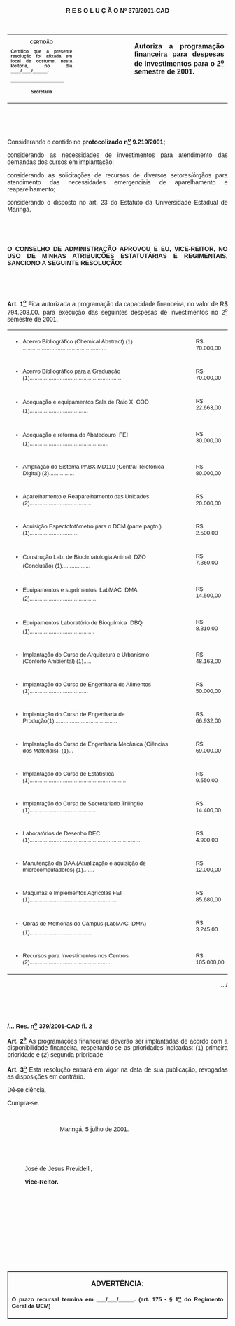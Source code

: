 <BODY>

<B><FONT FACE="Arial"><P ALIGN="CENTER"></P>
<P ALIGN="CENTER">R E S O L U &Ccedil; &Atilde; O  Nº  379/2001-CAD</P>
</B></FONT><FONT FACE="Arial" SIZE=2><P ALIGN="JUSTIFY"></P>
</FONT><FONT SIZE=2><P>&nbsp;</P></FONT>
<TABLE CELLSPACING=0 BORDER=0 CELLPADDING=7 WIDTH=604>
<TR><TD WIDTH="31%" VALIGN="TOP">
<B><FONT FACE="Arial" SIZE=1><P ALIGN="CENTER">CERTID&Atilde;O</P>
<P ALIGN="JUSTIFY">   Certifico que a presente resolu&ccedil;&atilde;o foi afixada em local de costume, nesta Reitoria, no dia ____/____/______.</P>
<P ALIGN="JUSTIFY"></P>
<P ALIGN="JUSTIFY">______________________</P>
<P ALIGN="CENTER">Secret&aacute;ria</B></FONT></TD>
<TD WIDTH="25%" VALIGN="TOP">&nbsp;</TD>
<TD WIDTH="44%" VALIGN="TOP">
<B><FONT FACE="Arial"><P ALIGN="JUSTIFY">Autoriza a programa&ccedil;&atilde;o financeira para despesas de investimentos para o 2<U><SUP>o</U></SUP> semestre de 2001.</B></FONT></TD>
</TR>
</TABLE>


<FONT FACE="Arial"><P ALIGN="JUSTIFY">&nbsp;</P>
<P ALIGN="JUSTIFY">&nbsp;</P>
<P>&#9;Considerando o contido no <B>protocolizado n<U><SUP>o</U></SUP> 9.219/2001;</P>
<P ALIGN="JUSTIFY">&#9;</B>considerando as necessidades de investimentos para atendimento das demandas dos cursos em implanta&ccedil;&atilde;o;</P>
<P ALIGN="JUSTIFY">&#9;considerando as solicita&ccedil;&otilde;es de recursos de diversos setores/&oacute;rg&atilde;os para atendimento das necessidades emergenciais de aparelhamento e reaparelhamento;</P>
<P ALIGN="JUSTIFY">&#9;considerando o disposto no art. 23 do Estatuto da Universidade Estadual de Maring&aacute;,</P>
<P ALIGN="JUSTIFY"></P>
<P ALIGN="JUSTIFY">&nbsp;</P>
<P ALIGN="JUSTIFY">&nbsp;</P>
<P ALIGN="JUSTIFY">&#9;<B>O CONSELHO DE ADMINISTRA&Ccedil;&Atilde;O APROVOU E EU, VICE-REITOR, NO USO DE MINHAS ATRIBUI&Ccedil;&Otilde;ES ESTATUT&Aacute;RIAS E REGIMENTAIS, SANCIONO A SEGUINTE RESOLU&Ccedil;&Atilde;O:</P>
<P ALIGN="JUSTIFY"></P>
<P ALIGN="JUSTIFY">&nbsp;</P>
<P ALIGN="JUSTIFY">&nbsp;</P>
</B><P ALIGN="JUSTIFY">&#9;<B>Art. 1<U><SUP>o</U></SUP> </B>Fica autorizada a programa&ccedil;&atilde;o da capacidade financeira, no valor de R$ 794.203,00, para execu&ccedil;&atilde;o das seguintes despesas de investimentos no 2<U><SUP>o</U></SUP> semestre de 2001.</P></FONT>
<P ALIGN="RIGHT"><TABLE CELLSPACING=0 BORDER=0 CELLPADDING=2 WIDTH=587>
<TR><TD WIDTH="84%" VALIGN="TOP" HEIGHT=14>

<UL>
<FONT FACE="Arial" SIZE=2><LI>Acervo Bibliogr&aacute;fico (Chemical Abstract) (1) .....................................................</UL>
</FONT></TD>
<TD WIDTH="16%" VALIGN="TOP" HEIGHT=14><DIR>

<FONT FACE="Arial" SIZE=2><P>R$   70.000,00</DIR>
</FONT></TD>
</TR>
<TR><TD WIDTH="84%" VALIGN="TOP" HEIGHT=14>

<UL>
<FONT FACE="Arial" SIZE=2><LI>Acervo Bibliogr&aacute;fico para a Gradua&ccedil;&atilde;o (1)..........................................................</UL>
</FONT></TD>
<TD WIDTH="16%" VALIGN="TOP" HEIGHT=14><DIR>

<FONT FACE="Arial" SIZE=2><P>R$   70.000,00</DIR>
</FONT></TD>
</TR>
<TR><TD WIDTH="84%" VALIGN="TOP" HEIGHT=14>

<UL>
<FONT FACE="Arial" SIZE=2><LI>Adequa&ccedil;&atilde;o e equipamentos Sala de Raio X  COD (1).....................................</UL>
</FONT></TD>
<TD WIDTH="16%" VALIGN="TOP" HEIGHT=14><DIR>

<FONT FACE="Arial" SIZE=2><P>R$   22.663,00</DIR>
</FONT></TD>
</TR>
<TR><TD WIDTH="84%" VALIGN="TOP" HEIGHT=14>

<UL>
<FONT FACE="Arial" SIZE=2><LI>Adequa&ccedil;&atilde;o e reforma do Abatedouro  FEI (1)..................................................</UL>
</FONT></TD>
<TD WIDTH="16%" VALIGN="TOP" HEIGHT=14><DIR>

<FONT FACE="Arial" SIZE=2><P>R$   30.000,00</DIR>
</FONT></TD>
</TR>
<TR><TD WIDTH="84%" VALIGN="TOP" HEIGHT=14>

<UL>
<FONT FACE="Arial" SIZE=2><LI>Amplia&ccedil;&atilde;o do Sistema PABX MD110 (Central Telef&ocirc;nica Digital) (2)................</UL>
</FONT></TD>
<TD WIDTH="16%" VALIGN="TOP" HEIGHT=14><DIR>

<FONT FACE="Arial" SIZE=2><P>R$   80.000,00</DIR>
</FONT></TD>
</TR>
<TR><TD WIDTH="84%" VALIGN="TOP" HEIGHT=14>

<UL>
<FONT FACE="Arial" SIZE=2><LI>Aparelhamento e Reaparelhamento das Unidades (2).......................................</UL>
</FONT></TD>
<TD WIDTH="16%" VALIGN="TOP" HEIGHT=14><DIR>

<FONT FACE="Arial" SIZE=2><P>R$   20.000,00</DIR>
</FONT></TD>
</TR>
<TR><TD WIDTH="84%" VALIGN="TOP" HEIGHT=14>

<UL>
<FONT FACE="Arial" SIZE=2><LI>Aquisi&ccedil;&atilde;o Espectofot&ocirc;metro para o DCM (parte pagto.) (1)...............................</UL>
</FONT></TD>
<TD WIDTH="16%" VALIGN="TOP" HEIGHT=14><DIR>

<FONT FACE="Arial" SIZE=2><P>R$     2.500,00</DIR>
</FONT></TD>
</TR>
<TR><TD WIDTH="84%" VALIGN="TOP" HEIGHT=14>

<UL>
<FONT FACE="Arial" SIZE=2><LI>Constru&ccedil;&atilde;o Lab. de Bioclimatologia Animal  DZO (Conclus&atilde;o) (1)..................</UL>
</FONT></TD>
<TD WIDTH="16%" VALIGN="TOP" HEIGHT=14><DIR>

<FONT FACE="Arial" SIZE=2><P>R$     7.360,00</DIR>
</FONT></TD>
</TR>
<TR><TD WIDTH="84%" VALIGN="TOP" HEIGHT=14>

<UL>
<FONT FACE="Arial" SIZE=2><LI>Equipamentos e suprimentos  LabMAC  DMA (2)..........................................</UL>
</FONT></TD>
<TD WIDTH="16%" VALIGN="TOP" HEIGHT=14><DIR>

<FONT FACE="Arial" SIZE=2><P>R$   14.500,00</DIR>
</FONT></TD>
</TR>
<TR><TD WIDTH="84%" VALIGN="TOP" HEIGHT=14>

<UL>
<FONT FACE="Arial" SIZE=2><LI>Equipamentos Laborat&oacute;rio de Bioqu&iacute;mica  DBQ (1).........................................</UL>
</FONT></TD>
<TD WIDTH="16%" VALIGN="TOP" HEIGHT=14><DIR>

<FONT FACE="Arial" SIZE=2><P>R$     8.310,00</DIR>
</FONT></TD>
</TR>
<TR><TD WIDTH="84%" VALIGN="TOP" HEIGHT=14>

<UL>
<FONT FACE="Arial" SIZE=2><LI>Implanta&ccedil;&atilde;o do Curso de Arquitetura e Urbanismo (Conforto Ambiental) (1).....</UL>
</FONT></TD>
<TD WIDTH="16%" VALIGN="TOP" HEIGHT=14><DIR>

<FONT FACE="Arial" SIZE=2><P>R$   48.163,00 </DIR>
</FONT></TD>
</TR>
<TR><TD WIDTH="84%" VALIGN="TOP" HEIGHT=14>

<UL>
<FONT FACE="Arial" SIZE=2><LI>Implanta&ccedil;&atilde;o do Curso de Engenharia de Alimentos (1).....................................</UL>
</FONT></TD>
<TD WIDTH="16%" VALIGN="TOP" HEIGHT=14><DIR>

<FONT FACE="Arial" SIZE=2><P>R$   50.000,00 </DIR>
</FONT></TD>
</TR>
<TR><TD WIDTH="84%" VALIGN="TOP" HEIGHT=14>

<UL>
<FONT FACE="Arial" SIZE=2><LI>Implanta&ccedil;&atilde;o do Curso de Engenharia de Produ&ccedil;&atilde;o(1)........................................</UL>
</FONT></TD>
<TD WIDTH="16%" VALIGN="TOP" HEIGHT=14><DIR>

<FONT FACE="Arial" SIZE=2><P>R$   66.932,00 </DIR>
</FONT></TD>
</TR>
<TR><TD WIDTH="84%" VALIGN="TOP" HEIGHT=14>

<UL>
<FONT FACE="Arial" SIZE=2><LI>Implanta&ccedil;&atilde;o do Curso de Engenharia Mec&acirc;nica (Ci&ecirc;ncias dos Materiais). (1)...</UL>
</FONT></TD>
<TD WIDTH="16%" VALIGN="TOP" HEIGHT=14><DIR>

<FONT FACE="Arial" SIZE=2><P>R$   69.000,00 </DIR>
</FONT></TD>
</TR>
<TR><TD WIDTH="84%" VALIGN="TOP" HEIGHT=14>

<UL>
<FONT FACE="Arial" SIZE=2><LI>Implanta&ccedil;&atilde;o do Curso de Estat&iacute;stica (1).............................................................</UL>
</FONT></TD>
<TD WIDTH="16%" VALIGN="TOP" HEIGHT=14><DIR>

<FONT FACE="Arial" SIZE=2><P>R$    9.550,00</DIR>
</FONT></TD>
</TR>
<TR><TD WIDTH="84%" VALIGN="TOP" HEIGHT=14>

<UL>
<FONT FACE="Arial" SIZE=2><LI>Implanta&ccedil;&atilde;o do Curso de Secretariado Triling&uuml;e (1)..........................................</UL>
</FONT></TD>
<TD WIDTH="16%" VALIGN="TOP" HEIGHT=14><DIR>

<FONT FACE="Arial" SIZE=2><P>R$  14.400,00 </DIR>
</FONT></TD>
</TR>
<TR><TD WIDTH="84%" VALIGN="TOP" HEIGHT=14>

<UL>
<FONT FACE="Arial" SIZE=2><LI>Laborat&oacute;rios de Desenho DEC (1)......................................................................</UL>
</FONT></TD>
<TD WIDTH="16%" VALIGN="TOP" HEIGHT=14><DIR>

<FONT FACE="Arial" SIZE=2><P>R$     4.900,00</DIR>
</FONT></TD>
</TR>
<TR><TD WIDTH="84%" VALIGN="TOP" HEIGHT=14>

<UL>
<FONT FACE="Arial" SIZE=2><LI>Manuten&ccedil;&atilde;o da DAA (Atualiza&ccedil;&atilde;o e aquisi&ccedil;&atilde;o de microcomputadores) (1).......</UL>
</FONT></TD>
<TD WIDTH="16%" VALIGN="TOP" HEIGHT=14><DIR>

<FONT FACE="Arial" SIZE=2><P>R$   12.000,00</DIR>
</FONT></TD>
</TR>
<TR><TD WIDTH="84%" VALIGN="TOP" HEIGHT=14>

<UL>
<FONT FACE="Arial" SIZE=2><LI>M&aacute;quinas e Implementos Agr&iacute;colas FEI (1)........................................................</UL>
</FONT></TD>
<TD WIDTH="16%" VALIGN="TOP" HEIGHT=14><DIR>

<FONT FACE="Arial" SIZE=2><P>R$   85.680,00</DIR>
</FONT></TD>
</TR>
<TR><TD WIDTH="84%" VALIGN="TOP" HEIGHT=14>

<UL>
<FONT FACE="Arial" SIZE=2><LI>Obras de Melhorias do Campus (LabMAC  DMA) (1).......................................</UL>
</FONT></TD>
<TD WIDTH="16%" VALIGN="TOP" HEIGHT=14><DIR>

<FONT FACE="Arial" SIZE=2><P>R$     3.245,00</DIR>
</FONT></TD>
</TR>
<TR><TD WIDTH="84%" VALIGN="TOP" HEIGHT=14>

<UL>
<FONT FACE="Arial" SIZE=2><LI>Recursos para Investimentos nos Centros (2)....................................................</UL>
</FONT></TD>
<TD WIDTH="16%" VALIGN="TOP" HEIGHT=14><DIR>

<FONT FACE="Arial" SIZE=2><P>R$ 105.000,00</DIR>
</FONT></TD>
</TR>
</TABLE>
</P>

<FONT FACE="Arial"><P ALIGN="JUSTIFY"></P>
<B><P ALIGN="RIGHT">.../</P>
</B><P ALIGN="JUSTIFY"></P>
<P ALIGN="JUSTIFY">&nbsp;</P>
<P ALIGN="JUSTIFY">&nbsp;</P>
<B><P ALIGN="JUSTIFY">/... Res. n<U><SUP>o</U></SUP> 379/2001-CAD&#9;&#9;&#9;&#9;&#9;&#9;&#9;&#9;&#9;  fl. 2</P>
</B><P ALIGN="JUSTIFY"></P>
<P ALIGN="JUSTIFY">&#9;<B>Art. 2<U><SUP>o</U></SUP> </B>As programa&ccedil;&otilde;es financeiras dever&atilde;o ser implantadas de acordo com a disponibilidade financeira, respeitando-se as prioridades indicadas: (1) primeira prioridade e (2) segunda prioridade.</P>
<P ALIGN="JUSTIFY">&#9;<B>Art. 3<U><SUP>o</U></SUP> </B>Esta resolu&ccedil;&atilde;o entrar&aacute; em vigor na data de sua publica&ccedil;&atilde;o, revogadas as disposi&ccedil;&otilde;es em contr&aacute;rio.</P>
<P ALIGN="JUSTIFY">&#9;D&ecirc;-se ci&ecirc;ncia.</P>
<P ALIGN="JUSTIFY">&#9;Cumpra-se.</P>
<P ALIGN="JUSTIFY"></P>
<P ALIGN="JUSTIFY">&nbsp;</P><DIR>
<DIR>
<DIR>

<P ALIGN="JUSTIFY">Maring&aacute;, 5 julho  de 2001.</P>
<P ALIGN="JUSTIFY"></P>
<P ALIGN="JUSTIFY">&nbsp;</P>
<P ALIGN="JUSTIFY">&nbsp;</P></DIR>
</DIR>

<P ALIGN="JUSTIFY">Jos&eacute; de Jesus Previdelli,</P>
<B><P ALIGN="JUSTIFY">Vice-Reitor.</P>
</B><P ALIGN="JUSTIFY"></P>
<P ALIGN="JUSTIFY">&nbsp;</P>
<P ALIGN="JUSTIFY">&nbsp;</P>
<P ALIGN="JUSTIFY">&nbsp;</P>
<P ALIGN="JUSTIFY">&nbsp;</P>
<P ALIGN="JUSTIFY">&nbsp;</P>
<P ALIGN="JUSTIFY">&nbsp;</P></DIR>
</FONT>
<TABLE BORDER CELLSPACING=1 CELLPADDING=4 WIDTH=207>
<TR><TD VALIGN="TOP">
<B><FONT FACE="Arial"><P ALIGN="CENTER">ADVERT&Ecirc;NCIA:</P>
</FONT><FONT FACE="Arial" SIZE=2><P ALIGN="JUSTIFY">O prazo recursal termina em ___/___/_____. (art. 175 - § 1<U><SUP>o</U></SUP> do Regimento Geral da UEM)</B></FONT></TD>
</TR>
</TABLE>

<FONT FACE="Arial"><P ALIGN="JUSTIFY"></P></FONT></BODY>
